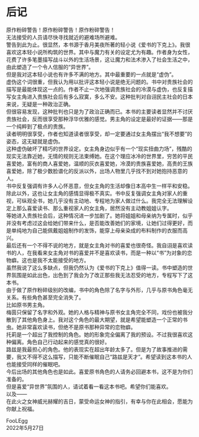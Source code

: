 # 后记
原作粉碎警告！原作粉碎警告！原作粉碎警告！  
无法接受的人员请尽快寻找就近的避难场所避难。  
警告到此为止。很显然，本书源于香月美夜所著的轻小说《爱书的下克上》。我很喜欢这本轻小说所构筑的世界。其中与魔力有关的设定尤为有趣。作者身为女性，花费了许多笔墨描写战斗以外的生活场景，这让魔力和法术渗入了社会生活之中，由此塑造了一个令人信服的“异世界”。  
但是我对这本轻小说也有许多不满的地方。其中最重要的一点就是“虚伪”。  
虚伪这个词很重，但我认为用以批评这本轻小说是绝无问题的。书中对贵族社会的描写是最能体现这一点的。作者不止一次地强调贵族社会的冷漠与虚伪，也反复描写女主角进入贵族社会后有多么寂寞，多么不安。这种批判对自诩民主社会的日本来说，无疑是一种政治正确。  
但很容易发现，这种批判也只是为了政治正确而已。本书的主要读者显然并不讨厌贵族社会，反而很享受那种浮华优雅的感觉。男主角的设定是最好的证据——那是一个纯粹到了极点的贵族。  
读者明明很享受，作者也知道读者很享受，却一定要通过女主角摆出“我不想要”的姿态，这无疑就是虚伪。  
这种虚伪破坏了精巧的世界设定。女主角身边似乎有一个“现实扭曲力场”，残酷的现实无法靠近她，无情的规则无法束缚她。在这个理应冰冷的世界里，穷苦的平民喜爱她，富有的商人喜爱她，温顺的灰衣喜爱她，冷漠的贵族喜爱她，高贵的王族喜爱她，除了极少数脸谱化的反派以外，出场人物里几乎找不到对她抱持恶意的人。  
书中反复强调有许多人心怀恶意，但女主角的生活却像日本高中生一样平和安稳。  
除此以外，这也让女主角的感情显得极不真实。书中反复强调女主角对家人的重视，可纵观全书，她几乎没有主动地、专程地为家人做过什么。我完全无法理解设定上那么喜爱读书、那么重视家人的女主角，居然没有主动教姐姐认字。  
等她进入贵族社会后，这种情况进一步加剧了。她将姐姐和母亲纳为专属时，似乎并没有考虑过这会给她们带来什么，是否能改善她们的家境，让她们过得更好，而是单纯地为自己能佩戴姐姐制作的发饰，能穿上母亲染成的布料制作的衣服而高兴。  
最后还有一个不得不说的地方，就是女主角对书的喜爱也很奇怪。我自诩是喜欢读书的人，在我看来女主角对书的喜爱并不是喜欢读书，而是一种以“书”为对象的恋物癖。这也是我不太能接受的地方。  
虽然我说了这么多缺点，但我仍然认为《爱书的下克上》值得一读。书中塑造的世界氛围是如此出色，出色到了我会为了改正那些我无法忍受的地方，专程写下了这本书。  
由于做了原作粉碎级别的改编，书中的角色除了名字与外形，几乎与原书角色毫无关系。有些角色甚至完全消失了。  
比如原书男主角。  
梅茵只保留了名字和外观。她的人格与精神与原书女主角完全不同，戏份也被我分散到了其他角色身上。我对这个角色的最大期望，就是希望能塑造一个正常的书虫。她非常喜欢读书，但绝不是原书那种异常的恋物癖。  
托莉是一个超出了我控制的角色。她的形象完全偏离了我的预设。不过我很喜欢这种偏离。角色自己行动起来的感觉真的很好。  
路兹是我最担心的角色。他的表现实在超出年龄太多了。但是为了故事推进的需要，我又不得不这么描写，只能不断催眠自己“路兹是天才”。希望读到这本书的人也能接受同样的催眠吧。  
今后出场的其他角色也是如此。喜爱原书角色的人请务必回避本书，这不是为你们准备的。  
但是喜爱“异世界”氛围的人，请试着看一看这本书吧。希望你们能喜欢。  
以及——  
在此火之女神威光赫耀的吉日，蒙受命运女神的指引，有幸与你在此相会，愿能为你献上祝福。  


FooLEgg  
2022年5月27日  


